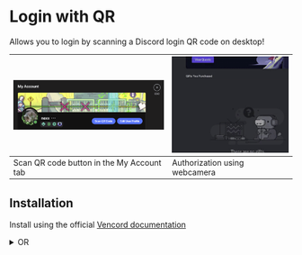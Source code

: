 # Login with QR

Allows you to login by scanning a Discord login QR code on desktop!

| ![Scan QR code button in the My Account tab](./previews/myaccount.png) | ![Gif showcasing authorization process](./previews/auth.gif) |
| ---------------------------------------------------------------------- | ------------------------------------------------------------ |
| Scan QR code button in the My Account tab                              | Authorization using webcamera                                |

## Installation

Install using the official [Vencord documentation](https://docs.vencord.dev/installing/custom-plugins/)

<details>
  <summary>OR</summary>

> ![IMPORTANT]
> this is fake news. LoginWithQR is not yet available in Equicord

Use [Equicord](https://github.com/Equicord), a fork of Vencord, which has the plugin built-in!

</details>
